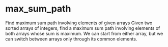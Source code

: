 # max_sum_path
Find maximum sum path involving elements of given arrays Given two sorted arrays of integers, find a maximum sum path involving elements of both arrays whose sum is maximum.  We can start from either array, but we can switch between arrays only through its common elements.
